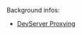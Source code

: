 Background infos:

* [DevServer Proxying](https://www.dotnetcurry.com/aspnet-core/1500/aspnet-core-vuejs-template)
